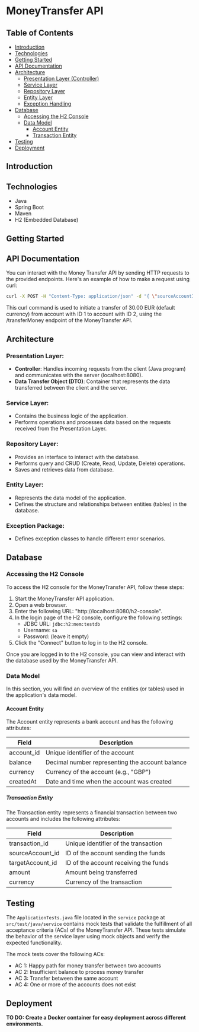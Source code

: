 # MoneyTransfer API

## Table of Contents
- [Introduction](#introduction)
- [Technologies](#technologies)
- [Getting Started](#getting-started)
- [API Documentation](#api-documentation)
- [Architecture](#architecture)
  - [Presentation Layer (Controller)](#presentation-layer-controller)
  - [Service Layer](#service-layer)
  - [Repository Layer](#repository-layer)
  - [Entity Layer](#entity-layer)
  - [Exception Handling](#exception-handling)
- [Database](#database)
  - [Accessing the H2 Console](#accessing-the-h2-console)
  - [Data Model](#data-model)
    - [Account Entity](#account-entity)
    - [Transaction Entity](#transaction-entity)
- [Testing](#testing)
- [Deployment](#deployment)

## Introduction

## Technologies
* Java
* Spring Boot
* Maven
* H2 (Embedded Database)

## Getting Started



## API Documentation
You can interact with the Money Transfer API by sending HTTP requests to the provided endpoints. Here's an example of how to make a request using curl:

````bash
curl -X POST -H "Content-Type: application/json" -d "{ \"sourceAccountId\": 1, \"targetAccountId\": 2, \"amount\": "30.00", \"amount\": "30.00"}" "http://localhost:8080/transferMoney"
````

This curl command is used to initiate a transfer of 30.00 EUR (default currency) from account with ID 1 to account with ID 2, using the /transferMoney endpoint of the MoneyTransfer API.

## Architecture
### Presentation Layer:
- **Controller**: Handles incoming requests from the client (Java program) and communicates with the server (localhost:8080).
- **Data Transfer Object (DTO)**: Container that represents the data transferred between the client and the server.

### Service Layer:
- Contains the business logic of the application.
- Performs operations and processes data based on the requests received from the Presentation Layer.

### Repository Layer:
- Provides an interface to interact with the database.
- Performs query and CRUD (Create, Read, Update, Delete) operations.
- Saves and retrieves data from database. 

### Entity Layer:
- Represents the data model of the application.
- Defines the structure and relationships between entities (tables) in the database.

### Exception Package:
- Defines exception classes to handle different error scenarios.

## Database
### Accessing the H2 Console
To access the H2 console for the MoneyTransfer API, follow these steps:
1. Start the MoneyTransfer API application.
2. Open a web browser.
3. Enter the following URL: "http://localhost:8080/h2-console".
4. In the login page of the H2 console, configure the following settings:
   - JDBC URL: `jdbc:h2:mem:testdb`
   - Username: `sa`
   - Password: (leave it empty)
5. Click the "Connect" button to log in to the H2 console.

Once you are logged in to the H2 console, you can view and interact with the database used by the MoneyTransfer API.

### Data Model
In this section, you will find an overview of the entities (or tables) used in the application's data model.
#### Account Entity
The Account entity represents a bank account and has the following attributes:

| Field     | Description                    |
|-----------|--------------------------------|
| account_id        | Unique identifier of the account |
| balance           | Decimal number representing the account balance |
| currency          | Currency of the account (e.g., "GBP") |
| createdAt         | Date and time when the account was created |

##### Transaction Entity
The Transaction entity represents a financial transaction between two accounts and includes the following attributes:

| Field            | Description                          |
|------------------|--------------------------------------|
| transaction_id   | Unique identifier of the transaction |
| sourceAccount_id  | ID of the account sending the funds   |
| targetAccount_id  | ID of the account receiving the funds |
| amount           | Amount being transferred              |
| currency         | Currency of the transaction           |


## Testing
The `ApplicationTests.java` file located in the `service` package at `src/test/java/service` contains mock tests that validate the fulfillment of all acceptance criteria (ACs) of the MoneyTransfer API. These tests simulate the behavior of the service layer using mock objects and verify the expected functionality.

The mock tests cover the following ACs:
- AC 1: Happy path for money transfer between two accounts
- AC 2: Insufficient balance to process money transfer
- AC 3: Transfer between the same account
- AC 4: One or more of the accounts does not exist

## Deployment
**TO DO: Create a Docker container for easy deployment across different environments.**
